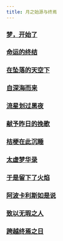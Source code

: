 ```yaml
---
title: 月之始源与终焉
---
```



### [梦，开始了](梦，开始了/)

### [命运的终结](命运的终结/)

### [在坠落的天空下](在坠落的天空下/)

### [自深海而来](自深海而来/)

### [流星划过黑夜](流星划过黑夜/)

### [献予昨日的挽歌](献予昨日的挽歌/)

### [桔梗在此沉睡](桔梗在此沉睡/)

### [太虚梦华录](太虚梦华录/)

### [于是留下了火焰](于是留下了火焰/)

### [阿波卡利斯如是说](阿波卡利斯如是说/)

### [致以无瑕之人](致以无瑕之人/)

### [跨越终焉之日](跨越终焉之日/)
